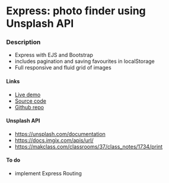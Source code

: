 # Express: photo finder using Unsplash API

### Description
- Express with EJS and Bootstrap
- includes pagination and saving favourites in localStorage
- Full responsive and fluid grid of images

#### Links
- [Live demo](https://express-photo-finder-using-unsplash-api--rjlevy.repl.co/) 
- [Source code](https://repl.it/@rjlevy/Express-photo-finder-using-unsplash-api) 
- [Github repo](https://github.com/rolandjlevy/Express-photo-finder-using-unsplash-api)

#### Unsplash API
- https://unsplash.com/documentation
- https://docs.imgix.com/apis/url/
- https://makclass.com/classrooms/37/class_notes/1734/print

#### To do
- implement Express Routing
